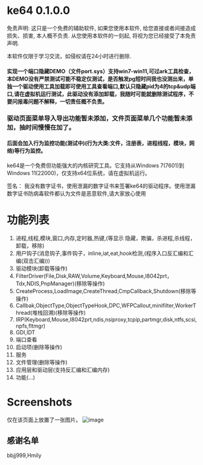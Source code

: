 # ke64 0.1.0.0

免责声明:
这只是一个免费的辅助软件, 如果您使用本软件, 给您直接或者间接造成损失、损害, 本人概不负责. 从您使用本软件的一刻起, 将视为您已经接受了本免责声明.

本软件仅限于学习交流，如侵权请在24小时进行删除.

####  实现一个端口隐藏DEMO（文件port.sys）支持win7-win11,可过ark工具检查，本DEMO没有严禁测试可能不稳定仅测试，是否触发pg短时间我也没测出来，单独一个驱动使用工具加载即可使用工具查看端口,默认只隐藏pid为4的tcp&udp端口,请在虚拟机运行测试，此驱动没有添加卸载，我随时可能就删除测试程序，不要问报毒问题不解释，一切责任概不负责。

### 驱动页面菜单导入导出功能暂未添加，文件页面菜单几个功能暂未添加，抽时间慢慢在加了。

#### 后面会加入行为监控功能(测试中)(行为大类:文件，注册表，进程线程，模块，网络)等行为监控。

ke64是一个免费但功能强大的内核研究工具。它支持从Windows 7(7601)到Windows 11(22000)，仅支持x64位系统，请在虚拟机运行。

签名：
我没有数字证书，使用泄漏的数字证书来签署ke64的驱动程序。使用泄漏数字证书防病毒软件都认为文件是恶意软件,请大家放心使用

# 功能列表
1. 进程,线程,模块,窗口,内存,定时器,热键,(等显示 隐藏，欺骗，杀进程,杀线程，卸载，移除)
2. 用户钩子(消息钩子,事件钩子，inline,iat,eat,hook检测,(程序入口反汇编和汇编(双击汇编)))
3. 驱动模块(卸载等操作)
4. FilterDriver(File,Disk,RAW,Volume,Keyboard,Mouse,I8042prt，Tdx,NDIS,PnpManager)(移除等操作)
5. CreateProcess,LoadImage,CreateThread,CmpCallback,Shutdown(移除等操作)
6. Callbak,ObjectType,ObjectTypeHook,DPC,WFPCallout,minifilter,WorkerThread(堆栈回溯)(移除等操作)
7. IRP(Keyboard,Mouse,I8042prt,ndis,nsiproxy,tcpip,partmgr,disk,ntfs,scsi,npfs,fltmgr)
8. GDI,IDT
9. 端口查看
10. 启动项(删除等操作)
11. 服务
12. 文件管理(删除等操作)
13. 应用层和驱动层(支持反汇编和汇编内存)
14. 功能(...)

# Screenshots
仅在该页面上放置了一张图片。
![image](https://github.com/alinml/ke64/blob/main/screenshots/2.jpg)

## 感谢名单
bbjj999,Hmily
